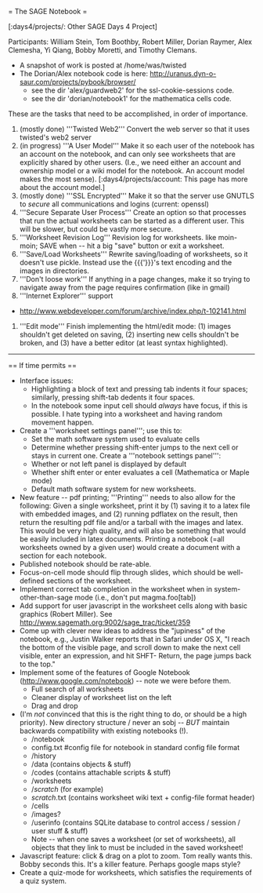 = The SAGE Notebook =

[:days4/projects/: Other SAGE Days 4 Project]


Participants: William Stein, Tom Boothby, Robert Miller, Dorian Raymer, Alex Clemesha, Yi Qiang, Bobby Moretti, and Timothy Clemans.

 * A snapshot of work is posted at /home/was/twisted
 * The Dorian/Alex notebook code is here: http://uranus.dyn-o-saur.com/projects/pybook/browser/
    * see the dir 'alex/guardweb2' for the ssl-cookie-sessions code.
    * see the dir 'dorian/notebook1' for the mathematica cells code.




These are the tasks that need to be accomplished, in order of importance.

 1. (mostly done) '''Twisted Web2''' Convert the web server so that it uses twisted's web2 server 
 1. (in progress) '''A User Model''' Make it so each user of the notebook has an account on the notebook, and can only see worksheets that are explicitly shared by other users.   (I.e., we need either an account and ownership model or a wiki model for the notebook.  An account model makes the most sense). [:days4/projects/account: This page has more about the account model.]
 1. (mostly done) '''SSL Encrypted''' Make it so that the server use GNUTLS to *secure* all communications and logins  (current: openssl)
 1. '''Secure Separate User Process''' Create an option so that processes that run the actual worksheets can be started as a different user.  This will be slower, but could be vastly more secure.
 1. '''Worksheet Revision Log''' Revision log for worksheets. like moin-moin; SAVE when -- hit a big "save" button or exit a worksheet.
 1. '''Save/Load Worksheets''' Rewrite saving/loading of worksheets, so it doesn't use pickle.  Instead use the {{{'}}}'s text encoding and the images in directories.
 1. '''Don't loose work''' If anything in a page changes, make it so trying to navigate away from the page requires confirmation (like in gmail)
 1. '''Internet Explorer''' support
   * http://www.webdeveloper.com/forum/archive/index.php/t-102141.html
 1. '''Edit mode''' Finish implementing the html/edit mode: (1) images shouldn't get deleted on saving, (2) inserting new cells shouldn't be broken, and (3) have a better editor (at least syntax highlighted).

-----------------

== If time permits ==
 * Interface issues:
   * Highlighting a block of text and pressing tab indents it four spaces; similarly, pressing shift-tab dedents it four spaces.
   * In the notebook some input cell should *always* have focus, if this is possible.  I hate typing into a worksheet and having random movement happen.
 * Create a '''worksheet settings panel'''; use this to:
   * Set the math software system used to evaluate cells
   * Determine whether pressing shift-enter jumps to the next cell or stays in current one.
  Create a '''notebook settings panel''':
   * Whether or not left panel is displayed by default
   * Whether shift enter or enter evaluates a cell (Mathematica or Maple mode)
   * Default math software system for new worksheets.
 * New feature -- pdf printing; '''Printing''' needs to also allow for the following: Given a single worksheet, print it by (1) saving it to a latex file with embedded images, and (2) running pdflatex on the result, then return the resulting pdf file and/or a tarball with the images and latex. This would be very high quality, and will also be something that would be easily included in latex documents.  Printing a notebook (=all worksheets owned by a given user) would create a document with a section for each notebook.
 * Published notebook should be rate-able. 
 * Focus-on-cell mode should flip through slides, which should be well-defined sections of the worksheet.
 * Implement correct tab completion in the worksheet when in system-other-than-sage mode (i.e., don't put magma.foo[tab])
 * Add support for user javascript in the worksheet cells along with basic graphics (Robert Miller). See http://www.sagemath.org:9002/sage_trac/ticket/359
 * Come up with clever new ideas to address the "jupiness" of the notebook, e.g., Justin Walker reports that in Safari under OS X, "I reach the bottom of the visible page, and scroll down to make the next cell visible, enter an expression, and hit SHFT- Return, the page jumps back to the top."
 * Implement some of the features of Google Notebook (http://www.google.com/notebook)  -- note we were before them.
    * Full search of all worksheets
    * Cleaner display of worksheet list on the left
    * Drag and drop
 * (I'm *not* convinced that this is the right thing to do, or should be a high priority).  New directory structure / never an sobj -- *BUT* maintain backwards compatibility with existing notebooks (!).
   * /notebook
    * config.txt #config file for notebook in standard config file format
    * /history
    * /data (contains objects & stuff)
    * /codes (contains attachable scripts & stuff)
    * /worksheets
     * /_scratch_ (for example)
      * _scratch_.txt (contains worksheet wiki text + config-file format header)
      * /cells
      * /images?
    * /userinfo (contains SQLite database to control access / session / user stuff & stuff)
   * Note -- when one saves a worksheet (or set of worksheets), all objects that they link to must be included in the saved worksheet!
 * Javascript feature: click & drag on a plot to zoom.  Tom really wants this. Bobby seconds this. It's a killer feature. Perhaps google maps style?
 * Create a quiz-mode for worksheets, which satisfies the requirements of a quiz system.
